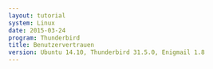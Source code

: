 ```yaml
---
layout: tutorial
system: Linux
date: 2015-03-24
program: Thunderbird
title: Benutzervertrauen
version: Ubuntu 14.10, Thunderbird 31.5.0, Enigmail 1.8
---
```


